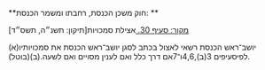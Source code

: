 **חוק משכן הכנסת, רחבתו ומשמר הכנסת: **

[מקור: סעיף 30. ](https://he.wikisource.org/wiki/%D7%97%D7%95%D7%A7-%D7%99%D7%A1%D7%95%D7%93:_%D7%94%D7%9B%D7%A0%D7%A1%D7%AA#%D7%A1%D7%A2%D7%99%D7%A3_30)
אצילת סמכויות[תיקון: תשנ״ה, תשס״ד]

(א)יושב־ראש הכנסת רשאי לאצול בכתב לסגן יושב־ראש הכנסת את סמכויותיו לפיסעיפים 3(ב),4,6ו־7אם דרך כלל ואם לענין מסויים ואם לשעה.(ב)(בוטל).